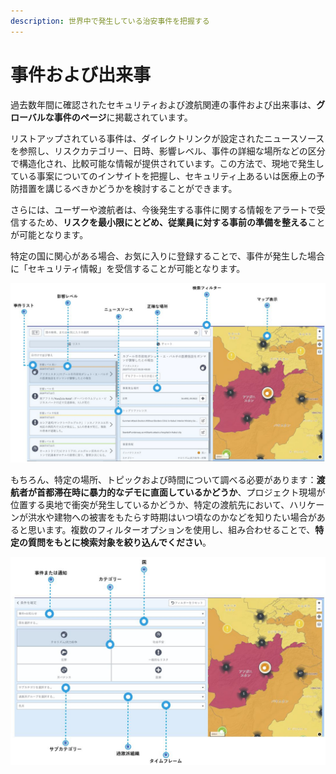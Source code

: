 ```yaml
---
description: 世界中で発生している治安事件を把握する
---
```


# 事件および出来事

過去数年間に確認されたセキュリティおよび渡航関連の事件および出来事は、**グローバルな事件のページ**に掲載されています。

リストアップされている事件は、ダイレクトリンクが設定されたニュースソースを参照し、リスクカテゴリー、日時、影響レベル、事件の詳細な場所などの区分で構造化され、比較可能な情報が提供されています。この方法で、現地で発生している事案についてのインサイトを把握し、セキュリティ上あるいは医療上の予防措置を講じるべきかどうかを検討することができます。

さらには、ユーザーや渡航者は、今後発生する事件に関する情報をアラートで受信するため、**リスクを最小限にとどめ、従業員に対する事前の準備を整える**ことが可能となります。

特定の国に関心がある場合、お気に入りに登録することで、事件が発生した場合に「セキュリティ情報」を受信することが可能となります。

![](../.gitbook/assets/global-events-list%20%281%29.jpg)

もちろん、特定の場所、トピックおよび時間について調べる必要があります：**渡航者が首都滞在時に暴力的なデモに直面しているかどうか**、プロジェクト現場が位置する奥地で衝突が発生しているかどうか、特定の渡航先において、ハリケーンが洪水や建物への被害をもたらす時期はいつ頃なのかなどを知りたい場合があると思います。複数のフィルターオプションを使用し、組み合わせることで、**特定の質問をもとに検索対象を絞り込んでください**。

![](../.gitbook/assets/global-events-list_2%20%281%29.jpg)

